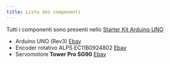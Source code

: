```yaml
---
title: Lista dei componenti
---
```

<div class="alert alert-info" role="alert">
Tutti i componenti sono presenti nello <a href="http://www.ebay.it/itm/STARTER-KIT-ARDUINO-UNO-Rev-3-con-microcontrollore-ATmega328-ART-CU01-/230784113801?pt=Componenti_elettronici_attivi&hash=item35bbce1c89">Starter Kit Arduino UNO</a>
</div>

* Arduino UNO (Rev3) [Ebay](http://www.ebay.it/itm/ARDUINO-UNO-Rev-3-ORIGINALE-con-microcontrollore-ATmega328-ART-CV01-/230682749374?pt=Componenti_elettronici_attivi&hash=item35b5c369be)
* Encoder rotativo ALPS EC11B0924802 [Ebay](http://www.ebay.it/itm/Encoder-rotativo-2-canali-con-pulsante-ALPS-EC11B0924802-ART-EX05-/261402974598?pt=Deviatori_Selettori_e_Rel%C3%A8&hash=item3cdcd4d986)
* Servomotore **Tower Pro SG90** [Ebay](http://www.ebay.it/itm/Servo-motore-Tower-Pro-SG90-9g-arduino-servomotor-ART-CN03-/230943482646?pt=Componenti_elettronici_attivi&hash=item35c54de316)